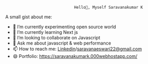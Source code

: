                                   
                                  Hello👋, Myself Saravanakumar K 



A small gist about me:

- 🔭 I’m currently experimenting open source world
- 🌱 I’m currently learning Next js
- 👯 I’m looking to collaborate on Javascript 
- 💬 Ask me about  javascript & web performance
- 📫 How to reach me: [Linkedin](https://www.linkedin.com/in/saravanakumar-k-56a279185/)/saravanaeswari22@gmail.com
- 😄 Portfolio: https://saravanakumark.000webhostapp.com/

